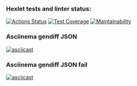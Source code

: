### Hexlet tests and linter status:
[![Actions Status](https://github.com/pobirsky/frontend-project-lvl2/workflows/hexlet-check/badge.svg)](https://github.com/pobirsky/frontend-project-lvl2/actions)
[![Test Coverage](https://api.codeclimate.com/v1/badges/10c41f8d802b385d4b49/test_coverage)](https://codeclimate.com/github/pobirsky/frontend-project-lvl2/test_coverage)
[![Maintainability](https://api.codeclimate.com/v1/badges/10c41f8d802b385d4b49/maintainability)](https://codeclimate.com/github/pobirsky/frontend-project-lvl2/maintainability)

### Asciinema gendiff JSON
[![asciicast](https://asciinema.org/a/SZocmdFQWmcYprweroYq30W3A.svg)](https://asciinema.org/a/SZocmdFQWmcYprweroYq30W3A)

### Asciinema gendiff JSON fail
[![asciicast](https://asciinema.org/a/sYCR1NmidIpUw7ONA8mcTeESJ.svg)](https://asciinema.org/a/sYCR1NmidIpUw7ONA8mcTeESJ)
